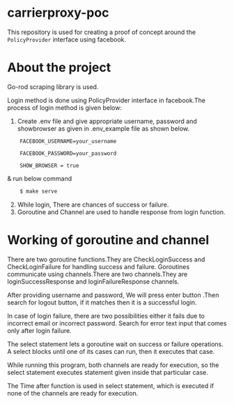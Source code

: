 # carrierproxy-poc

This repository is used for creating a proof of concept around the `PolicyProvider` interface using facebook.

# About the project
Go-rod scraping library is used.

Login method is done using PolicyProvider interface in facebook.The process of login method is given below:

1) Create .env file and give appropriate username, password and showbrowser as given in .env_example file as shown below.

```
    FACEBOOK_USERNAME=your_username

    FACEBOOK_PASSWORD=your_password

    SHOW_BROWSER = true
```
  & run below command 

```bash 
    $ make serve
```

2) While login, There are chances of success or failure.
3) Goroutine and Channel are used to handle response from login function.


# Working of goroutine and channel

There are two goroutine functions.They are CheckLoginSuccess and CheckLoginFailure for handling success and failure. Goroutines communicate using channels.There are two channels.They are loginSuccessResponse and loginFailureResponse channels.

After providing username and password, We will press enter button .Then search for logout button, if it matches then it is a successful login.

In case of login failure, there are two possibilities either it fails due to incorrect email or incorrect password. Search for error text input that comes only after login failure. 

The select statement lets a goroutine wait on success or failure operations. 
A select blocks until one of its cases can run, then it executes that case. 

While running this program, both channels are ready for execution, so the select statement executes statement given inside that particular case.

The Time after function is used in select statement, which is executed if none of the channels are ready for execution.


